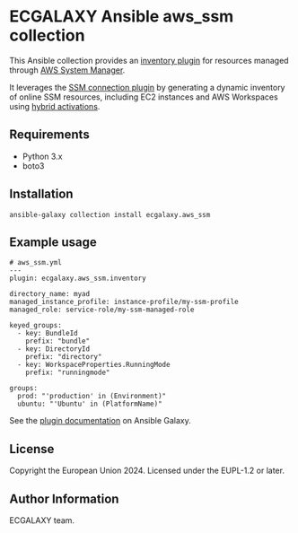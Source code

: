 ECGALAXY Ansible aws_ssm collection
===================================

This Ansible collection provides an [inventory plugin](https://docs.ansible.com/ansible/latest/plugins/inventory.html)
for resources managed through
[AWS System Manager](https://docs.aws.amazon.com/systems-manager/latest/userguide/what-is-systems-manager.html).

It leverages the [SSM connection plugin](https://docs.ansible.com/ansible/latest/collections/community/aws/aws_ssm_connection.html)
by generating a dynamic inventory of online SSM resources, including EC2 instances and AWS Workspaces using
[hybrid activations](https://docs.aws.amazon.com/systems-manager/latest/userguide/activations.html).

Requirements
------------

- Python 3.x
- boto3

Installation
------------

```
ansible-galaxy collection install ecgalaxy.aws_ssm
```

Example usage
-------------

```
# aws_ssm.yml
---
plugin: ecgalaxy.aws_ssm.inventory

directory_name: myad
managed_instance_profile: instance-profile/my-ssm-profile
managed_role: service-role/my-ssm-managed-role

keyed_groups:
  - key: BundleId
    prefix: "bundle"
  - key: DirectoryId
    prefix: "directory"
  - key: WorkspaceProperties.RunningMode
    prefix: "runningmode"

groups:
  prod: "'production' in (Environment)"
  ubuntu: "'Ubuntu' in (PlatformName)"
```

See the [plugin documentation](https://galaxy.ansible.com/ui/repo/published/ecgalaxy/aws_ssm/content/inventory/inventory/)
on Ansible Galaxy.

License
-------

Copyright the European Union 2024.
Licensed under the EUPL-1.2 or later.

Author Information
------------------

ECGALAXY team.
